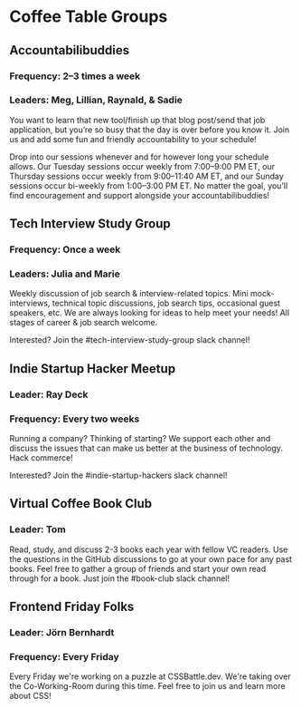 # Coffee Table Groups

## Accountabilibuddies

### Frequency: 2–3 times a week

### Leaders: Meg, Lillian, Raynald, & Sadie

You want to learn that new tool/finish up that blog post/send that job application, but you’re so busy that the day is over before you know it. Join us and add some fun and friendly accountability to your schedule!

Drop into our sessions whenever and for however long your schedule allows. Our Tuesday sessions occur weekly from 7:00–9:00 PM ET, our Thursday sessions occur weekly from 9:00–11:40 AM ET, and our Sunday sessions occur bi-weekly from 1:00–3:00 PM ET. No matter the goal, you’ll find encouragement and support alongside your accountabilibuddies!

## Tech Interview Study Group

### Frequency: Once a week

### Leaders: Julia and Marie

Weekly discussion of job search & interview-related topics. Mini mock-interviews, technical topic discussions, job search tips, occasional guest speakers, etc. We are always looking for ideas to help meet your needs! All stages of career & job search welcome.

Interested? Join the #tech-interview-study-group slack channel!

## Indie Startup Hacker Meetup

### Leader: Ray Deck

### Frequency: Every two weeks

Running a company? Thinking of starting? We support each other and discuss the issues that can make us better at the business of technology. Hack commerce!

Interested? Join the #indie-startup-hackers slack channel!

## Virtual Coffee Book Club

### Leader: Tom

Read, study, and discuss 2-3 books each year with fellow VC readers. Use the questions in the GitHub discussions to go at your own pace for any past books. Feel free to gather a group of friends and start your own read through for a book. Just join the #book-club slack channel!

## Frontend Friday Folks

### Leader: Jörn Bernhardt

### Frequency: Every Friday

Every Friday we're working on a puzzle at CSSBattle.dev. We're taking over the Co-Working-Room during this time. Feel free to join us and learn more about CSS!
